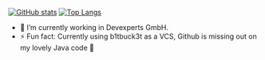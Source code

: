 [![GitHub stats](https://github-readme-stats.vercel.app/api?username=lmurature&count_private=true)](https://github.com/anuraghazra/github-readme-stats)
[![Top Langs](https://github-readme-stats.vercel.app/api/top-langs/?username=lmurature&count_private=true&langs_count=5)](https://github.com/anuraghazra/github-readme-stats)


- 🔭 I’m currently working in Devexperts GmbH.
- ⚡ Fun fact: Currently using b1tbuck3t as a VCS, Github is missing out on my lovely Java code 🖤

<!--
**lmurature/lmurature** is a ✨ _special_ ✨ repository because its `README.md` (this file) appears on your GitHub profile.

Here are some ideas to get you started:

- 🔭 I’m currently working on ...
- 🌱 I’m currently learning ...
- 👯 I’m looking to collaborate on ...
- 🤔 I’m looking for help with ...
- 💬 Ask me about ...
- 📫 How to reach me: ...
- 😄 Pronouns: ...
- ⚡ Fun fact: ...
-->
